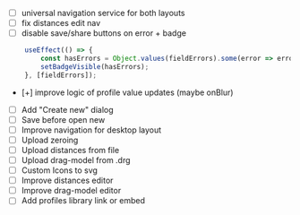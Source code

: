 - [ ] universal navigation service for both layouts
- [ ] fix distances edit nav
- [ ] disable save/share buttons on error + badge
```js
    useEffect(() => {
        const hasErrors = Object.values(fieldErrors).some(error => error !== null);
        setBadgeVisible(hasErrors);
    }, [fieldErrors]);
```
- [+] improve logic of profile value updates (maybe onBlur)
- [ ] Add "Create new" dialog
- [ ] Save before open new
- [ ] Improve navigation for desktop layout
- [ ] Upload zeroing
- [ ] Upload distances from file
- [ ] Upload drag-model from .drg
- [ ] Custom Icons to svg
- [ ] Improve distances editor
- [ ] Improve drag-model editor
- [ ] Add profiles library link or embed